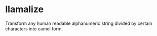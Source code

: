 # llamalize
Transform any human readable alphanumeric string divided by certain characters into camel form.
